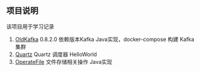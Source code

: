 ## 项目说明
该项目用于学习记录


1. [OldKafka](https://github.com/CrazyQii/Springboot/tree/master/OldKafka)
0.8.2.0 依赖版本Kafka Java实现，docker-compose 构建 Kafka 集群
2. [Quartz](https://github.com/CrazyQii/Springboot/tree/master/Quartz) 
Quartz 调度器 HelloWorld
3. [OperateFile](https://github.com/CrazyQii/Springboot/tree/master/OperateFile)
文件存储相关操作 Java实现